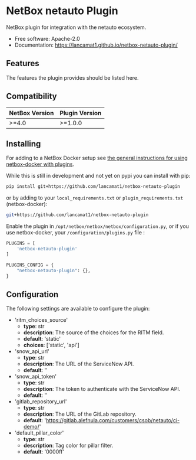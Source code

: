 # NetBox netauto Plugin

NetBox plugin for integration with the netauto ecosystem.


* Free software: Apache-2.0
* Documentation: https://lancamat1.github.io/netbox-netauto-plugin/


## Features

The features the plugin provides should be listed here.

## Compatibility

| NetBox Version | Plugin Version |
|----------------|----------------|
|     >=4.0      |     >=1.0.0    |

## Installing

For adding to a NetBox Docker setup see
[the general instructions for using netbox-docker with plugins](https://github.com/netbox-community/netbox-docker/wiki/Using-Netbox-Plugins).

While this is still in development and not yet on pypi you can install with pip:

```bash
pip install git+https://github.com/lancamat1/netbox-netauto-plugin
```

or by adding to your `local_requirements.txt` or `plugin_requirements.txt` (netbox-docker):

```bash
git+https://github.com/lancamat1/netbox-netauto-plugin
```

Enable the plugin in `/opt/netbox/netbox/netbox/configuration.py`,
 or if you use netbox-docker, your `/configuration/plugins.py` file :

```python
PLUGINS = [
    'netbox-netauto-plugin'
]

PLUGINS_CONFIG = {
    "netbox-netauto-plugin": {},
}
```

## Configuration

The following settings are available to configure the plugin:
- 'ritm_choices_source'
    - __type__: str
    - __description__: The source of the choices for the RITM field.
    - __default__: 'static'
    - __choices__: ['static', 'api']
- 'snow_api_url'
    - __type__: str
    - __description__: The URL of the ServiceNow API.
    - __default__: ''
- 'snow_api_token'
    - __type__: str
    - __description__: The token to authenticate with the ServiceNow API.
    - __default__: ''
- 'gitlab_repository_url'
    - __type__: str
    - __description__: The URL of the GitLab repository.
    - __default__: 'https://gitlab.alefnula.com/customers/csob/netauto/ci-demo/'
- 'default_pillar_color'
    - __type__: str
    - __description__: Tag color for pillar filter.
    - __default__: '0000ff'
